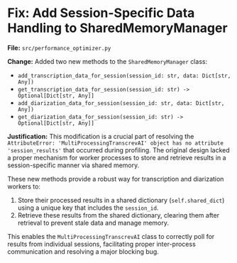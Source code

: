 # Fix: Add Session-Specific Data Handling to SharedMemoryManager

**File:** `src/performance_optimizer.py`

**Change:** Added two new methods to the `SharedMemoryManager` class:
- `add_transcription_data_for_session(session_id: str, data: Dict[str, Any])`
- `get_transcription_data_for_session(session_id: str) -> Optional[Dict[str, Any]]`
- `add_diarization_data_for_session(session_id: str, data: Dict[str, Any])`
- `get_diarization_data_for_session(session_id: str) -> Optional[Dict[str, Any]]`

**Justification:**
This modification is a crucial part of resolving the `AttributeError: 'MultiProcessingTranscrevAI' object has no attribute 'session_results'` that occurred during profiling. The original design lacked a proper mechanism for worker processes to store and retrieve results in a session-specific manner via shared memory.

These new methods provide a robust way for transcription and diarization workers to:
1.  Store their processed results in a shared dictionary (`self.shared_dict`) using a unique key that includes the `session_id`.
2.  Retrieve these results from the shared dictionary, clearing them after retrieval to prevent stale data and manage memory.

This enables the `MultiProcessingTranscrevAI` class to correctly poll for results from individual sessions, facilitating proper inter-process communication and resolving a major blocking bug.
